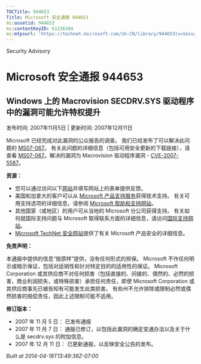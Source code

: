 ```yaml
---
TOCTitle: 944653
Title: Microsoft 安全通报 944653
ms:assetid: 944653
ms:contentKeyID: 61236384
ms:mtpsurl: 'https://technet.microsoft.com/zh-CN/library/944653(v=Security.10)'
---
```


Security Advisory

Microsoft 安全通报 944653
=========================

Windows 上的 Macrovision SECDRV.SYS 驱动程序中的漏洞可能允许特权提升
--------------------------------------------------------------------

发布时间: 2007年11月5日 | 更新时间: 2007年12月11日

Microsoft 已经完成对此漏洞的公众报告的调查。 我们已经发布了可以解决此问题的 [MS07-067](http://technet.microsoft.com/security/bulletin/ms07-067)。 有关此问题的详细信息（包括可用安全更新的下载链接），请查看 [MS07-067](http://technet.microsoft.com/security/bulletin/ms07-067)。解决的漏洞为 Macrovision 驱动程序漏洞 - [CVE-2007-5587](http://www.cve.mitre.org/cgi-bin/cvename.cgi?name=cve-2007-5587)。

**资源：**

-   您可以通过访问以下[网站](https://support.microsoft.com/common/survey.aspx?scid=sw;en;1257&amp;showpage=1&amp;ws=technet&amp;sd=tech)并填写网站上的表单提供反馈。
-   美国和加拿大的客户可以从 [Microsoft 产品支持服务](http://go.microsoft.com/fwlink/?linkid=21131)获得技术支持。 有关可用支持选项的详细信息，请参阅 [Microsoft 帮助和支持网站](http://support.microsoft.com/default.aspx?ln=zh-cn)。
-   其他国家（或地区）的用户可从当地的 Microsoft 分公司获得支持。 有关如何就国际支持问题与 Microsoft 取得联系方面的详细信息，请访问[国际支持网站](http://go.microsoft.com/fwlink/?linkid=21155)。
-   [Microsoft TechNet 安全网站](http://go.microsoft.com/fwlink/?linkid=21132)提供了有关 Microsoft 产品安全的详细信息。

**免责声明：**

本通报中提供的信息“按原样”提供，没有任何形式的担保。 Microsoft 不作任何明示或暗示保证，包括对适销性和针对特定目的的适用性的保证。 Microsoft Corporation 或其供应商不对任何损害（包括直接的、间接的、偶然的、必然的损害，商业利润损失，或特殊损害）承担任何责任，即使 Microsoft Corporation 或其供应商事先已被告知有可能发生此类损害。 有些州不允许排除或限制必然或偶然损害的赔偿责任，因此上述限制可能不适用。

**修订版本：**

-   2007 年 11 月 5 日： 已发布通报
-   2007 年 11 月 7 日： 通报已修订，以包括此漏洞的确定变通办法以及关于什么是 secdrv.sys 的附加信息。
-   2007 年 12 月 11 日： 已更新通报，以反映安全公告的发布。

*Built at 2014-04-18T13:49:36Z-07:00*
